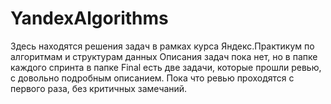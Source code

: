 # YandexAlgorithms

Здесь находятся решения задач в рамках курса Яндекс.Практикум по алгоритмам и структурам данных
Описания задач пока нет, но в папке каждого спринта в папке Final есть две задачи, которые прошли ревью, с довольно подробным описанием. Пока что ревью проходятся с первого раза, без критичных замечаний.
